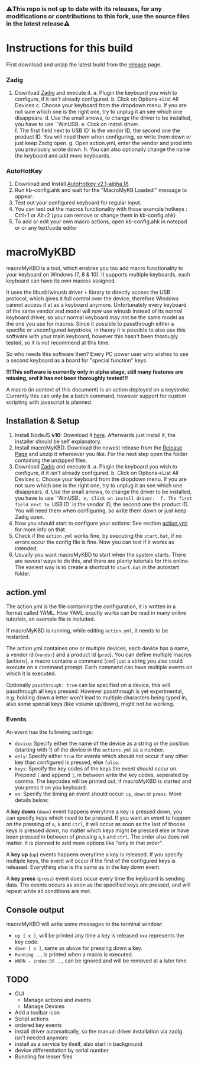 ### ⚠️This repo is not up to date with its releases, for any modifications or contributions to this fork, use the source files in the latest release⚠️

# Instructions for this build

First download and unzip the latest build from the [release](https://github.com/TarkanV/macroMyKBD-AHK/releases/tag/ahkv2.1) page.

### Zadig
1. Download [Zadig](https://zadig.akeo.ie/) and execute it. 
a. Plugin the keyboard you wish to configure, if it isn't already configured. 
b. Click on Options->List All Devices 
c. Choose your keyboard from the dropdown menu. If you are not sure which one is the right one, try to unplug it an see which one disappears. 
d. Use the small arrows, to change the driver to be installed, you have to use ``WinUSB. 
e. Click on install driver.  
f. The first field next to USB ID` is the vendor ID, the second one the product ID. You will need them when configuring, so write them down or just keep Zadig open.
g. Open action.yml, enter the vendor and prod info you previously wrote down. 
h. You can also optionally change the name the keyboard and add more keyboards.


### AutoHotKey

1. Download and Install [AutoHotkey v2.1-alpha.18](https://www.autohotkey.com/download/2.1/AutoHotkey_2.1-alpha.18_setup.exe)
2. Run kb-config.ahk and wait for the "MacroMyKB Loaded!" message to appear.
3. Test out your configured keyboard for regular input.
3. You can test out the macros functionality with those example hotkeys : Ctrl+1 or Alt+2 (you can remove or change them in kb-config.ahk)
4. To add or edit your own macro actions, open kb-config.ahk in notepad or or any text/code editor



# macroMyKBD

macroMyKBD is a tool, which enables you too add macro functionality to your keyboard on Windows (7, 8 & 10). 
It supports multiple keyboards, each keyboard can have its own macros assigned.

It uses the libusb/winusb driver + library to directly access the USB protocol, which gives it full control over the device, 
therefore Windows cannot access it at as a keyboard anymore. 
Unfortunately every keyboard of the same vendor and model will now use winusb instead of its normal keyboard driver, 
so your normal keyboard may not be the same model as the one you use for macros.
Since it possible to passthrough either a specific or unconfigured keystroke, in theory it is possible to also use this software with your main keyboard, however this hasn't been thorougly tested, so it is not recommend at this time.

So who needs this software then? Every PC power user who wishes to use a second keyboard as a board for "special function" keys.

**!!!This software is currently only in alpha stage, still many features are missing, and it has not been thoroughly tested!!!**

A macro (in context of this document) is an action deployed on a keystroke. 
Currently this can only be a batch command, however support for custom scripting with javascript is planned.

## Installation & Setup

1. Install NodeJS **v10**: Download it [here](https://nodejs.org/en/download/). Afterwards just install it, the installer should be self explanatory.
2. Install macroMyKBD: Download the newest release from the [Release Page](http://github.com/lal12/macromykbd/releases) and unzip it whereever you like. For the next step open the folder containing the unzipped files.
3. Download [Zadig](https://zadig.akeo.ie/) and execute it.
    a. Plugin the keyboard you wish to configure, if it isn't already configured.
    b. Click on Options->List All Devices
    c. Choose your keyboard from the dropdown menu. If you are not sure which one is the right one, try to unplug it an see which one disappears.
    d. Use the small arrows, to change the driver to be installed, you have to use ``WinUSB`.
    e. Click on install driver. 
    f. The first field next to `USB ID` is the vendor ID, the second one the product ID. You will need them when configuring, so write them down or just keep Zadig open.
4. Now you should start to configure your actions: See section [action.yml](#action.yml) for more info on that. 
5. Check if the `action.yml` works fine, by executing the `start.bat`, if no errors occur the config file is fine. Now you can test if it works as intended.
6. Usually you want macroMyKBD to start when the system starts. There are several ways to do this, and there are plenty tutorials for this online. The easiest way is to create a shortcut to `start.bat` in the autostart folder.

## action.yml

The action.yml is the file containing the configuration, it is written in a format called YAML. 
How YAML exactly works can be read in many online tutorials, an example file is included.

If macroMyKBD is running, while editing `action.yml`, it needs to be restarted.

The action.yml containes one or multiple devices, each device has a name, a vendor id (`vendor`) and a product id (`prod`).
You can define multiple macros (actions), a macro contains a command (`cmd`) just a string you also could execute on a command prompt.
Each command can have multiple events on which it is executed.

Optionally `passthrough: true` can be specified on a device, this will passthrough all keys pressed. However passthrough is yet experimental, e.g. holding down a letter won't lead to multiple characters being typed in, also some special keys (like volume up/down), might not be working.

### Events

An event has the following settings:
- `device`: Specify either the name of the device as a string or the position (starting with 1) of the device in the `actions.yml` as a number.
- `only`: Specify either `true` for events which should not occur if any other key than configured is pressed, else `false`.
- `keys`: Specify the key codes of the keys the event should occur on. Prepend `[` and append `]`, in between write the key codes, seperated by comma. The keycodes will be printed out, if macroMyKBD is started and you press it on you keyboard.
- `on`: Specify the timing an event should occur: `up`, `down` or `press`. More details below:

A **key down** (`down`) event happens everytime a key is pressed down, you can specify keys which need to be pressed. If you want an event to happen on the pressing of `a`, `b` and `ctrl`, it will occur as soon as the last of thoose keys is pressed down, no matter which keys might be pressed else or have been pressed in between of pressing `a`,`b` and `ctrl`. The order also does not matter. It is planned to add more options like "only in that order".

A **key up** (`up`) events happens everytime a key is released. If you specify multiple keys, the event will occur if the first of the configured keys is released. Everything else is the same as in the key down event.

A **key press** (`press`) event does occur every time the keyboard is sending data. The events occurs as soon as the specified keys are pressed, and will repeat while all conditions are met.

## Console output

macroMyKBD will write some messages to the terminal window:
- `up [ x ]`, will be printed any time a key is released `xxx` represents the key code.
- `down [ x ]`, same as above for pressing down a key.
- `Running `..., is printed when a macro is executed.
- `WARN - index:56 `..., can be ignored and will be removed at a later time.


## TODO
- GUI
    - Manage actions and events
    - Manage Devices
- Add a toolbar icon
- Script actions
- ordered key events
- install driver automatically, so the manual driver installation via zadig isn't needed anymore
- install as a service by itself, also start in background
- device differentiation by serial number
- Bundling for lesser files
